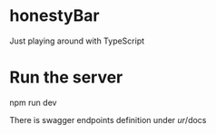 # honestyBar        
Just playing around with TypeScript

# Run the server
npm run dev

There is swagger endpoints definition under _ur_/docs